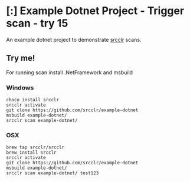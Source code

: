 # [:] Example Dotnet Project - Trigger scan - try 15

An example dotnet project to demonstrate [srcclr](https://www.srcclr.com) scans.

## Try me!

For running scan install .NetFramework and msbuild 

### Windows

```
choco install srcclr
srcclr activate
git clone https://github.com/srcclr/example-dotnet
msbuild example-dotnet/
srcclr scan example-dotnet/
```

### OSX
```
brew tap srcclr/srcclr
brew install srcclr
srcclr activate
git clone https://github.com/srcclr/example-dotnet
msbuild example-dotnet/
srcclr scan example-dotnet/ test123
```
